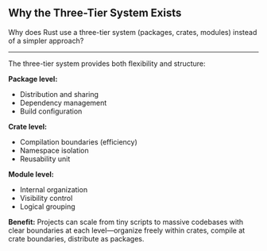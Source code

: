 ## Why the Three-Tier System Exists

Why does Rust use a three-tier system (packages, crates, modules) instead of a simpler approach?

---

The three-tier system provides both flexibility and structure:

**Package level:**
- Distribution and sharing
- Dependency management
- Build configuration

**Crate level:**
- Compilation boundaries (efficiency)
- Namespace isolation
- Reusability unit

**Module level:**
- Internal organization
- Visibility control
- Logical grouping

**Benefit:** Projects can scale from tiny scripts to massive codebases with clear boundaries at each level—organize freely within crates, compile at crate boundaries, distribute as packages.

